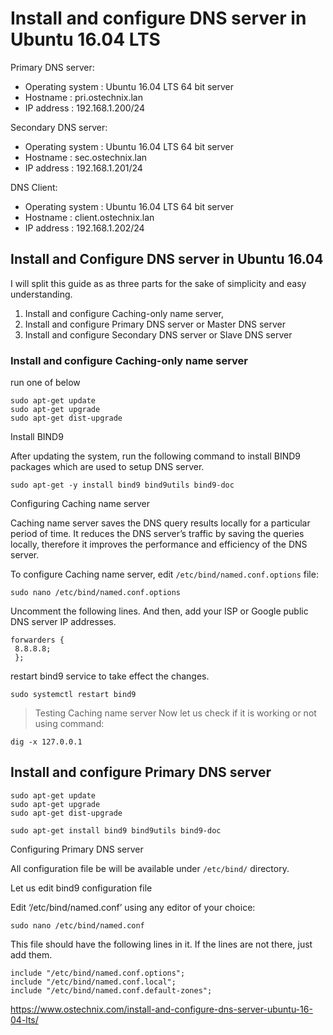 

# Install and configure DNS server in Ubuntu 16.04 LTS

Primary DNS server:

+ Operating system : Ubuntu 16.04 LTS 64 bit server
+ Hostname : pri.ostechnix.lan
+ IP address : 192.168.1.200/24

Secondary DNS server:

+ Operating system : Ubuntu 16.04 LTS 64 bit server
+ Hostname : sec.ostechnix.lan
+ IP address : 192.168.1.201/24

DNS Client:

+ Operating system : Ubuntu 16.04 LTS 64 bit server
+ Hostname : client.ostechnix.lan
+ IP address : 192.168.1.202/24

## Install and Configure DNS server in Ubuntu 16.04

I will split this guide as as three parts for the sake of simplicity and easy understanding.

1. Install and configure Caching-only name server,
2. Install and configure Primary DNS server or Master DNS server
3. Install and configure Secondary DNS server or Slave DNS server

### Install and configure Caching-only name server

run one of below

```shell
sudo apt-get update
sudo apt-get upgrade
sudo apt-get dist-upgrade
```

Install BIND9

After updating the system, run the following command to install BIND9 packages which are used to setup DNS server.

```shell
sudo apt-get -y install bind9 bind9utils bind9-doc
```


Configuring Caching name server

Caching name server saves the DNS query results locally for a particular period of time. It reduces the DNS server’s traffic by saving the queries locally, therefore it improves the performance and efficiency of the DNS server.

To configure Caching name server, edit `/etc/bind/named.conf.options` file:

`sudo nano /etc/bind/named.conf.options`

Uncomment the following lines. And then, add your ISP or Google public DNS server IP addresses.

```
forwarders {
 8.8.8.8;
 };
```

restart bind9 service to take effect the changes.

```
sudo systemctl restart bind9
```

>Testing Caching name server
Now let us check if it is working or not using command:
```
dig -x 127.0.0.1
```

## Install and configure Primary DNS server


```
sudo apt-get update
sudo apt-get upgrade
sudo apt-get dist-upgrade

sudo apt-get install bind9 bind9utils bind9-doc
```

Configuring Primary DNS server

All configuration file be will be available under `/etc/bind/` directory.

Let us edit bind9 configuration file

Edit ‘/etc/bind/named.conf’ using any editor of your choice:

    sudo nano /etc/bind/named.conf

This file should have the following lines in it. If the lines are not there, just add them.

```
include "/etc/bind/named.conf.options";
include "/etc/bind/named.conf.local";
include "/etc/bind/named.conf.default-zones";
```

https://www.ostechnix.com/install-and-configure-dns-server-ubuntu-16-04-lts/